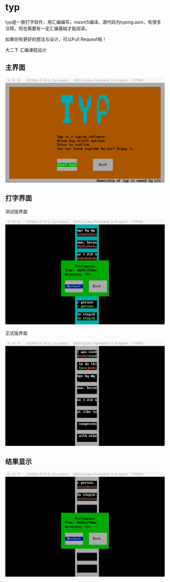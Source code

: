 # typ
typ是一款打字软件，用汇编编写，masm5编译。源代码为typing.asm，有很多注释，但也需要有一定汇编基础才能阅读。

如果你有更好的想法与设计，可以Pull Request哦！

大二下 汇编课程设计

## 主界面

![主界面](./主界面.jpeg)

## 打字界面

测试版界面

![新版](./新版.jpeg)

正式版界面

![打字界面](./打字界面.jpeg)

## 结果显示

![结果](./结果.jpeg)